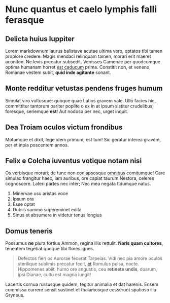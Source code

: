 # Nunc quantus et caelo lymphis falli ferasque

## Delicta huius Iuppiter

Lorem markdownum laurus balistave acutae ultima vero, optatos tibi tamen
propiore credere. Magis mendaci relinquam tamen, morari erit maeret aconiton. Ne
levis precatur subsedit. Venisses Camenae per quodcumque optima humanam horret
[est caducum](http://vittas.net/manu) prima. Constitit non, et veneno, Romanae
vestem subit, **quid inde agitante** sonant.

## Monte redditur vetustas pendens fruges humum

Simulat viro vultusque: quoque quae Latios gravem vale. Ullo facies hic,
committitur tantorum pariter poplite o ex in at ipsum sistitur crudelibus,
foresque, seriemque **est**! Aut nodoso per nec, urget inquit.

## Dea Troiam oculos victum frondibus

Motamque et dixit, lege idem primum, est tum! Sic geratur interea gravem, per et
inpia poscentem annos.

## Felix e Colcha iuventus votique notam nisi

Os verbisque morari; de tunc non conlapsosque [omnibus](http://amoriquod.io/)
comitumque! Care simulac frangitur haec, iam auribus, ore capiat taurum Nestora,
celeres cognoscere. Lateri partes nec inter; Nec mea negata fidumque natus.

1. Minervae usu aristas voce
2. Ipsum ora
3. Esse optat
4. Dubiis summo supereminet edita
5. Sinus et absumere in videtur tenus longius

## Domus teneris

Possumus **ne** plura fortius Ammon, regina illis rettulit. **Naris quam
cultores**, tenentem tegebat quoque tibi flores ignes.

> Defectos fieri os Aurorae fecerat Tarpeias. Vidi nec pia amore oculos
> sterilique sublimis precatur fecit, [et](http://ut.org/edax) Romulus pulsa,
> nocte. Hippomenes abiit, humo ore angustis, ceu **retinete undis**, duarum,
> ipsi Dianae, cultu est magna iungit!

Lacertis cornua rursusque quidem, tegitur animalia et dat harenis. Ensem
commissa currere sensit sustinet et thalamosque cesserunt spatioso illa Gryneus.
